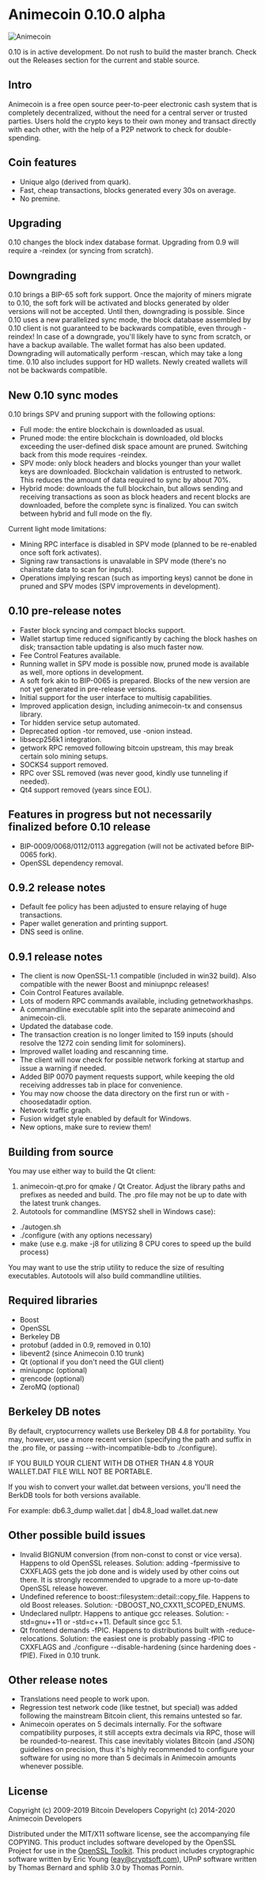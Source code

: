 Animecoin 0.10.0 alpha
====================
![Animecoin](https://miningbase.tk/images/coin-ANI.png)

0.10 is in active development. Do not rush to build the master branch. Check out the Releases section for the current and stable source.

Intro
---------------------
Animecoin is a free open source peer-to-peer electronic cash system that is completely decentralized, without the need for a central server or trusted parties. Users hold the crypto keys to their own money and transact directly with each other, with the help of a P2P network to check for double-spending.

Coin features
---------------------
- Unique algo (derived from quark).
- Fast, cheap transactions, blocks generated every 30s on average.
- No premine.

Upgrading
---------------------
0.10 changes the block index database format. Upgrading from 0.9 will require a -reindex (or syncing from scratch).

Downgrading
---------------------
0.10 brings a BIP-65 soft fork support. Once the majority of miners migrate to 0.10, the soft fork will be activated and blocks generated by older versions will not be accepted. Until then, downgrading is possible.
Since 0.10 uses a new parallelized sync mode, the block database assembled by 0.10 client is not guaranteed to be backwards compatible, even through -reindex! In case of a downgrade, you'll likely have to sync from scratch, or have a backup available.
The wallet format has also been updated. Downgrading will automatically perform -rescan, which may take a long time.
0.10 also includes support for HD wallets. Newly created wallets will not be backwards compatible.

New 0.10 sync modes
---------------------
0.10 brings SPV and pruning support with the following options:
- Full mode: the entire blockchain is downloaded as usual.
- Pruned mode: the entire blockchain is downloaded, old blocks exceeding the user-defined disk space amount are pruned. Switching back from this mode requires -reindex.
- SPV mode: only block headers and blocks younger than your wallet keys are downloaded. Blockchain validation is entrusted to network. This reduces the amount of data required to sync by about 70%.
- Hybrid mode: downloads the full blockchain, but allows sending and receiving transactions as soon as block headers and recent blocks are downloaded, before the complete sync is finalized. You can switch between hybrid and full mode on the fly.

Current light mode limitations:
- Mining RPC interface is disabled in SPV mode (planned to be re-enabled once soft fork activates).
- Signing raw transactions is unavalable in SPV mode (there's no chainstate data to scan for inputs).
- Operations implying rescan (such as importing keys) cannot be done in pruned and SPV modes (SPV improvements in development).

0.10 pre-release notes
---------------------
- Faster block syncing and compact blocks support.
- Wallet startup time reduced significantly by caching the block hashes on disk; transaction table updating is also much faster now.
- Fee Control Features available.
- Running wallet in SPV mode is possible now, pruned mode is available as well, more options in development.
- A soft fork akin to BIP-0065 is prepared. Blocks of the new version are not yet generated in pre-release versions.
- Initial support for the user interface to multisig capabilities.
- Improved application design, including animecoin-tx and consensus library.
- Tor hidden service setup automated.
- Deprecated option -tor removed, use -onion instead.
- libsecp256k1 integration.
- getwork RPC removed following bitcoin upstream, this may break certain solo mining setups.
- SOCKS4 support removed.
- RPC over SSL removed (was never good, kindly use tunneling if needed).
- Qt4 support removed (years since EOL).

Features in progress but not necessarily finalized before 0.10 release
---------------------
- BIP-0009/0068/0112/0113 aggregation (will not be activated before BIP-0065 fork).
- OpenSSL dependency removal.

0.9.2 release notes
---------------------
- Default fee policy has been adjusted to ensure relaying of huge transactions.
- Paper wallet generation and printing support.
- DNS seed is online.

0.9.1 release notes
---------------------
- The client is now OpenSSL-1.1 compatible (included in win32 build). Also compatible with the newer Boost and miniupnpc releases!
- Coin Control Features available.
- Lots of modern RPC commands available, including getnetworkhashps.
- A commandline executable split into the separate animecoind and animecoin-cli.
- Updated the database code.
- The transaction creation is no longer limited to 159 inputs (should resolve the 1272 coin sending limit for solominers).
- Improved wallet loading and rescanning time.
- The client will now check for possible network forking at startup and issue a warning if needed.
- Added BIP 0070 payment requests support, while keeping the old receiving addresses tab in place for convenience.
- You may now choose the data directory on the first run or with -choosedatadir option.
- Network traffic graph.
- Fusion widget style enabled by default for Windows.
- New options, make sure to review them!

Building from source
---------------------
You may use either way to build the Qt client:
1. animecoin-qt.pro for qmake / Qt Creator. Adjust the library paths and prefixes as needed and build.
The .pro file may not be up to date with the latest trunk changes.
2. Autotools for commandline (MSYS2 shell in Windows case):
 - ./autogen.sh
 - ./configure (with any options necessary)
 - make (use e.g. make -j8 for utilizing 8 CPU cores to speed up the build process)

You may want to use the strip utility to reduce the size of resulting executables.
Autotools will also build commandline utilities.

Required libraries
---------------------
- Boost
- OpenSSL
- Berkeley DB
- protobuf (added in 0.9, removed in 0.10)
- libevent2 (since Animecoin 0.10 trunk)
- Qt (optional if you don't need the GUI client)
- miniupnpc (optional)
- qrencode (optional)
- ZeroMQ (optional)

Berkeley DB notes
---------------------
By default, cryptocurrency wallets use Berkeley DB 4.8 for portability.
You may, however, use a more recent version (specifying the path and suffix in the .pro file, or passing --with-incompatible-bdb to ./configure).

IF YOU BUILD YOUR CLIENT WITH DB OTHER THAN 4.8 YOUR WALLET.DAT FILE WILL NOT BE PORTABLE.

If you wish to convert your wallet.dat between versions, you'll need the BerkDB tools for both versions available.

For example: db6.3_dump wallet.dat | db4.8_load wallet.dat.new

Other possible build issues
---------------------
- Invalid BIGNUM conversion (from non-const to const or vice versa). Happens to old OpenSSL releases.
Solution: adding -fpermissive to CXXFLAGS gets the job done and is widely used by other coins out there. It is strongly recommended to upgrade to a more up-to-date OpenSSL release however.
- Undefined reference to boost::filesystem::detail::copy_file. Happens to old Boost releases.
Solution: -DBOOST_NO_CXX11_SCOPED_ENUMS.
- Undeclared nullptr. Happens to antique gcc releases.
Solution: -std=gnu++11 or -std=c++11. Default since gcc 5.1.
- Qt frontend demands -fPIC. Happens to distributions built with -reduce-relocations.
Solution: the easiest one is probably passing -fPIC to CXXFLAGS and ./configure --disable-hardening (since hardening does -fPIE). Fixed in 0.10 trunk.

Other release notes
---------------------
- Translations need people to work upon.
- Regression test network code (like testnet, but special) was added following the mainstream Bitcoin client, this remains untested so far.
- Animecoin operates on 5 decimals internally. For the software compatibility purposes, it still accepts extra decimals via RPC, those will be rounded-to-nearest. This case inevitably violates Bitcoin (and JSON) guidelines on precision, thus it's highly recommended to configure your software for using no more than 5 decimals in Animecoin amounts whenever possible.

License
---------------------
Copyright (c) 2009-2019 Bitcoin Developers
Copyright (c) 2014-2020 Animecoin Developers

Distributed under the MIT/X11 software license, see the accompanying file COPYING.
This product includes software developed by the OpenSSL Project for use in the [OpenSSL Toolkit](http://www.openssl.org/).
This product includes cryptographic software written by Eric Young ([eay@cryptsoft.com](mailto:eay@cryptsoft.com)), UPnP software written by Thomas Bernard and sphlib 3.0 by Thomas Pornin.
